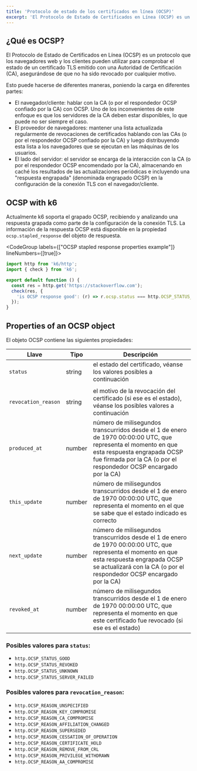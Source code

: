 ```yaml
---
title: 'Protocolo de estado de los certificados en línea (OCSP)'
excerpt: 'El Protocolo de Estado de Certificados en Línea (OCSP) es un protocolo que los navegadores web y los clientes pueden utilizar para comprobar el estado de un certificado TLS emitido con una Autoridad de Certificación (CA).'
---
```


## ¿Qué es OCSP?


El Protocolo de Estado de Certificados en Línea (OCSP) es un protocolo que los navegadores web y los clientes pueden utilizar para comprobar el estado de un certificado TLS emitido con una Autoridad de Certificación (CA), asegurándose de que no ha sido revocado por cualquier motivo.

Esto puede hacerse de diferentes maneras, poniendo la carga en diferentes partes:

- El navegador/cliente: hablar con la CA (o por el respondedor OCSP confiado por la CA) con OCSP. Uno de los inconvenientes de este enfoque es que los servidores de la CA deben estar disponibles, lo que puede no ser siempre el caso.
- El proveedor de navegadores: mantener una lista actualizada regularmente de revocaciones de certificados hablando con las CAs (o por el respondedor OCSP confiado por la CA) y luego distribuyendo esta lista a los navegadores que se ejecutan en las máquinas de los usuarios.
- El lado del servidor: el servidor se encarga de la interacción con la CA (o por el respondedor OCSP encomendado por la CA), almacenando en caché los resultados de las actualizaciones periódicas e incluyendo una "respuesta engrapada" (denominada engrapado OCSP) en la configuración de la conexión TLS con el navegador/cliente.


## OCSP with k6

Actualmente k6 soporta el grapado OCSP, recibiendo y analizando una respuesta grapada como parte de la configuración de la conexión TLS. La información de la respuesta OCSP está disponible en la propiedad `ocsp.stapled_response` del objeto de respuesta.

<CodeGroup labels={["OCSP stapled response properties example"]} lineNumbers={[true]}>

```javascript
import http from 'k6/http';
import { check } from 'k6';

export default function () {
  const res = http.get('https://stackoverflow.com');
  check(res, {
    'is OCSP response good': (r) => r.ocsp.status === http.OCSP_STATUS_GOOD,
  });
}
```

</CodeGroup>

## Properties of an OCSP object

El objeto OCSP contiene las siguientes propiedades:

| Llave                 | Tipo   | Descripción                                                                                                                                                                           |
| ------------------- | ------ | ------------------------------------------------------------------------------------------------------------------------------------------------------------------------------------- |
| `status`            | string | el estado del certificado, véanse los valores posibles a continuación
                                                                                                                              |
| `revocation_reason` | string | el motivo de la revocación del certificado (si ese es el estado), véanse los posibles valores a continuación                                                                                       |
| `produced_at`       | number | número de milisegundos transcurridos desde el 1 de enero de 1970 00:00:00 UTC, que representa el momento en que esta respuesta engrapada OCSP fue firmada por la CA (o por el respondedor OCSP encargado por la CA)          |
| `this_update`       | number | número de milisegundos transcurridos desde el 1 de enero de 1970 00:00:00 UTC, que representa el momento en el que se sabe que el estado indicado es correcto                                   |
| `next_update`       | number | número de milisegundos transcurridos desde el 1 de enero de 1970 00:00:00 UTC, que representa el momento en que esta respuesta engrapada OCSP se actualizará con la CA (o por el respondedor OCSP encargado por la CA) |
| `revoked_at`        | number | número de milisegundos transcurridos desde el 1 de enero de 1970 00:00:00 UTC, que representa el momento en que este certificado fue revocado (si ese es el estado)                                     |

### Posibles valores para `status`:

- `http.OCSP_STATUS_GOOD`
- `http.OCSP_STATUS_REVOKED`
- `http.OCSP_STATUS_UNKNOWN`
- `http.OCSP_STATUS_SERVER_FAILED`

### Posibles valores para `revocation_reason`:

- `http.OCSP_REASON_UNSPECIFIED`
- `http.OCSP_REASON_KEY_COMPROMISE`
- `http.OCSP_REASON_CA_COMPROMISE`
- `http.OCSP_REASON_AFFILIATION_CHANGED`
- `http.OCSP_REASON_SUPERSEDED`
- `http.OCSP_REASON_CESSATION_OF_OPERATION`
- `http.OCSP_REASON_CERTIFICATE_HOLD`
- `http.OCSP_REASON_REMOVE_FROM_CRL`
- `http.OCSP_REASON_PRIVILEGE_WITHDRAWN`
- `http.OCSP_REASON_AA_COMPROMISE`
